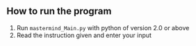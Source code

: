 ## How to run the program
1. Run `mastermind_Main.py` with python of version 2.0 or above
2. Read the instruction given and enter your input